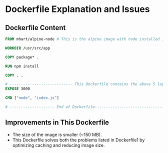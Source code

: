 # Dockerfile Explanation and Issues

## Dockerfile Content

```dockerfile
FROM mhart/alpine-node # This is the alpine image with node installed in it and is the base image; also, the size of the image is small compared to the node image in the previous Dockerfile

WORKDIR /usr/src/app

COPY package* .

RUN npm install 

COPY . .

# ---------------------------- This Dockerfile contains the above 5 layers ----------------------------
EXPOSE 3000

CMD ["node", "index.js"]

# -------------------- End of Dockerfile-------------------------------------------------
```

## Improvements in This Dockerfile

- The size of the image is smaller (~150 MB).
- This Dockerfile solves both the problems listed in Dockerfile1 by optimizing caching and reducing image size.

